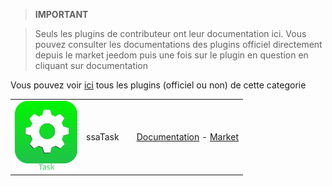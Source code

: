 
>**IMPORTANT**

>Seuls les plugins de contributeur ont leur documentation ici. Vous pouvez consulter les documentations des plugins officiel directement depuis le market jeedom puis une fois sur le plugin en question en cliquant sur documentation


Vous pouvez voir [ici](https://market.jeedom.com/index.php?v=d&p=market&type=plugin&categorie=organisation) tous les plugins (officiel ou non) de cette categorie

| | | | |
|--- | --- | --- | ---|
|<img src="ssaTask/ssaTask_icon.png" class="pluginLogo" width="100" />|ssaTask||[Documentation](https://stephdocs.github.io/jeedomTask/) - [Market](https://market.jeedom.com/index.php?v=d&p=market_display&id=3112)|
